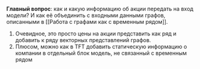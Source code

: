 **Главный вопрос**: как и какую информацию об акции передать на вход модели? И как её объединить с входными данными графов, описанными в [[Работа с графами как с временным рядом]].


1) Очевидное, это просто цены на акции представить как ряд и добавить к ряду векторных представлений графов.
2) Плюсом, можно как в TFT добавить статическую информацию о компании в отдельный блок модель, не связанный с временным рядом